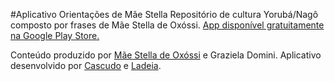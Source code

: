 #Aplicativo Orientações de Mãe Stella
Repositório de cultura Yorubá/Nagô composto por frases de Mãe Stella de Oxóssi. [App disponível gratuitamente na Google Play Store.](https://play.google.com/store/apps/details?id=br.com.sisau.axe)

Conteúdo produzido por [Mãe Stella de Oxóssi](https://pt.wikipedia.org/wiki/Maria_Stella_de_Azevedo_Santos) e Graziela Domini.
Aplicativo desenvolvido por [Cascudo](https://lucascudo.com.br) e [Ladeia](https://antonioladeia.com).